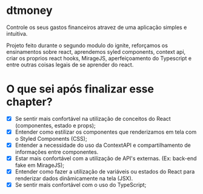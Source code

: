 # dtmoney
Controle os seus gastos financeiros atravez de uma aplicação simples e intuitiva.

Projeto feito durante o segundo modulo do ignite, reforçamos os ensinamentos sobre react, aprendemos syled components, context api, criar os proprios react hooks, MirageJS, aperfeiçoamento do Typescript e entre outras coisas legais de se aprender do react.

# O que sei após finalizar esse chapter?

- [x]  Se sentir mais confortável na utilização de conceitos do React (componentes, estado e props);
- [x]  Entender como estilizar os componentes que renderizamos em tela com o Styled Components (CSS);
- [x]  Entender a necessidade do uso da ContextAPI e compartilhamento de informações entre componentes.
- [x]  Estar mais confortável com a utilização de API's externas. (Ex: back-end fake em MirageJS);
- [x]  Entender como fazer a utilização de variáveis ou estados do React para renderizar dados dinâmicamente na tela (JSX).
- [x]  Se sentir mais confortável com o uso do TypeScript;
